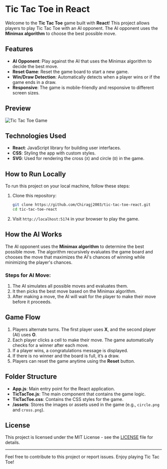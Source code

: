 # Tic Tac Toe in React

Welcome to the **Tic Tac Toe** game built with **React**! This project allows players to play Tic Tac Toe with an AI opponent. The AI opponent uses the **Minimax algorithm** to choose the best possible move.

## Features

- **AI Opponent**: Play against the AI that uses the Minimax algorithm to decide the best move.
- **Reset Game**: Reset the game board to start a new game.
- **Win/Draw Detection**: Automatically detects when a player wins or if the game ends in a draw.
- **Responsive**: The game is mobile-friendly and responsive to different screen sizes.

## Preview

![Tic Tac Toe Game](./assets/image.png)

## Technologies Used

- **React**: JavaScript library for building user interfaces.
- **CSS**: Styling the app with custom styles.
- **SVG**: Used for rendering the cross (`X`) and circle (`O`) in the game.

## How to Run Locally

To run this project on your local machine, follow these steps:

1. Clone this repository:

    ```bash
    git clone https://github.com/Chiragj2003/tic-tac-toe-react.git
    cd tic-tac-toe-react
    ```

2. Visit `http://localhost:5174` in your browser to play the game.

## How the AI Works

The AI opponent uses the **Minimax algorithm** to determine the best possible move. The algorithm recursively evaluates the game board and chooses the move that maximizes the AI's chances of winning while minimizing the player's chances.

### Steps for AI Move:

1. The AI simulates all possible moves and evaluates them.
2. It then picks the best move based on the Minimax algorithm.
3. After making a move, the AI will wait for the player to make their move before it proceeds.

## Game Flow

1. Players alternate turns. The first player uses **X**, and the second player (AI) uses **O**.
2. Each player clicks a cell to make their move. The game automatically checks for a winner after each move.
3. If a player wins, a congratulations message is displayed.
4. If there is no winner and the board is full, it’s a draw.
5. Players can reset the game anytime using the **Reset** button.

## Folder Structure

- **App.js**: Main entry point for the React application.
- **TicTacToe.js**: The main component that contains the game logic.
- **TicTacToe.css**: Contains the CSS styles for the game.
- **/assets**: Stores the images or assets used in the game (e.g., `circle.png` and `cross.png`).

## License

This project is licensed under the MIT License - see the [LICENSE](LICENSE) file for details.

---

Feel free to contribute to this project or report issues. Enjoy playing Tic Tac Toe!
